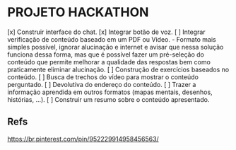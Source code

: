 # PROJETO HACKATHON

[x] Construir interface do chat.
[x] Integrar botão de voz.
[ ] Integrar verificação de conteúdo baseado em um PDF ou Video.
    - Formato mais simples possível, ignorar alucinação e internet e avisar que nessa solução funciona dessa forma, mas que é possível fazer um pré-seleção do conteúdo que permite melhorar a qualidade das respostas bem como praticamente eliminar alucinação.
[ ] Construção de exercícios baseados no conteúdo.
[ ] Busca de trechos do vídeo para mostrar o conteúdo perguntado.
[ ] Devolutiva do endereço do conteúdo.
[ ] Trazer a informação aprendida em outros formatos (mapas mentais, desenhos, histórias, ...).
[ ] Construir um resumo sobre o conteúdo apresentado.

## Refs

https://br.pinterest.com/pin/952229914958456563/